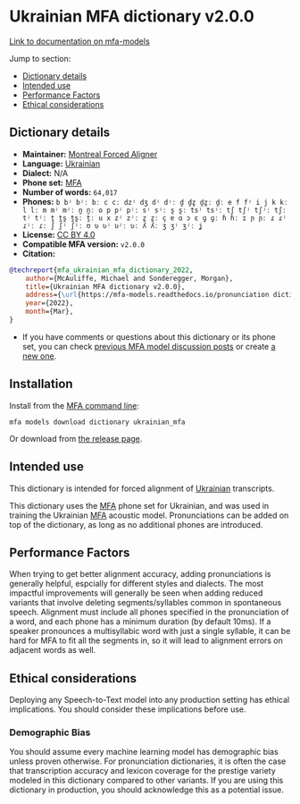 
# Ukrainian MFA dictionary v2.0.0

[Link to documentation on mfa-models](https://mfa-models.readthedocs.io/en/main/dictionary/ukrainian_mfa.html)

Jump to section:

- [Dictionary details](#dictionary-details)
- [Intended use](#intended-use)
- [Performance Factors](#performance-factors)
- [Ethical considerations](#ethical-considerations)

## Dictionary details

- **Maintainer:** [Montreal Forced Aligner](https://montreal-forced-aligner.readthedocs.io/)
- **Language:** [Ukrainian](https://en.wikipedia.org/wiki/Ukrainian_language)
- **Dialect:** N/A
- **Phone set:** [MFA](https://mfa-models.readthedocs.io/en/refactor/mfa_phone_set.html#ukrainian)
- **Number of words:** `64,017`
- **Phones:** `b bʲ bʲː bː c cː dzʲ dʒ dʲ dʲː d̪ d̪z̪ d̪z̪ː d̪ː e f fʲ i j k kː l lː m mʲ mʲː n̪ n̪ː o p pʲ pʲː sʲ sʲː s̪ s̪ː tsʲ tsʲː tʃ tʃʲ tʃʲː tʃː tʲ tʲː t̪ t̪s̪ t̪s̪ː t̪ː u x zʲ zʲː z̪ z̪ː ç ɐ ɑ ɔ ɛ ɡ ɡː ɦ ɦː ɪ ɲ ɲː ɾ ɾʲ ɾʲː ɾː ʃ ʃʲ ʃʲː ʊ ʋ ʋʲ ʋʲː ʋː ʎ ʎː ʒ ʒʲ ʒʲː ʝ`
- **License:** [CC BY 4.0](https://github.com/MontrealCorpusTools/mfa-models/tree/main/dictionary/ukrainian/mfa/v2.0.0/LICENSE)
- **Compatible MFA version:** `v2.0.0`
- **Citation:**

```bibtex
@techreport{mfa_ukrainian_mfa_dictionary_2022,
	author={McAuliffe, Michael and Sonderegger, Morgan},
	title={Ukrainian MFA dictionary v2.0.0},
	address={\url{https://mfa-models.readthedocs.io/pronunciation dictionary/Ukrainian/Ukrainian MFA dictionary v2_0_0.html}},
	year={2022},
	month={Mar},
}
```

- If you have comments or questions about this dictionary or its phone set, you can check [previous MFA model discussion posts](https://github.com/MontrealCorpusTools/mfa-models/discussions?discussions_q=Ukrainian+MFA+dictionary+v2.0.0) or create [a new one](https://github.com/MontrealCorpusTools/mfa-models/discussions/new).

## Installation

Install from the [MFA command line](https://montreal-forced-aligner.readthedocs.io/en/latest/user_guide/models/index.html):

```
mfa models download dictionary ukrainian_mfa
```

Or download from [the release page](https://github.com/MontrealCorpusTools/mfa-models/releases/tag/dictionary-ukrainian_mfa-v2.0.0).

## Intended use

This dictionary is intended for forced alignment of [Ukrainian](https://en.wikipedia.org/wiki/Ukrainian_language) transcripts.

This dictionary uses the [MFA](https://mfa-models.readthedocs.io/en/refactor/mfa_phone_set.html#ukrainian) phone set for Ukrainian, and was used in training the Ukrainian [MFA](https://mfa-models.readthedocs.io/en/refactor/mfa_phone_set.html#ukrainian) acoustic model. Pronunciations can be added on top of the dictionary, as long as no additional phones are introduced.

## Performance Factors

When trying to get better alignment accuracy, adding pronunciations is generally helpful, espcially for different styles and dialects. The most impactful improvements will generally be seen when adding reduced variants that involve deleting segments/syllables common in spontaneous speech.  Alignment must include all phones specified in the pronunciation of a word, and each phone has a minimum duration (by default 10ms). If a speaker pronounces a multisyllabic word with just a single syllable, it can be hard for MFA to fit all the segments in, so it will lead to alignment errors on adjacent words as well.

## Ethical considerations

Deploying any Speech-to-Text model into any production setting has ethical implications. You should consider these implications before use.

### Demographic Bias

You should assume every machine learning model has demographic bias unless proven otherwise. For pronunciation dictionaries, it is often the case that transcription accuracy and lexicon coverage for the prestige variety modeled in this dictionary compared to other variants. If you are using this dictionary in production, you should acknowledge this as a potential issue.
